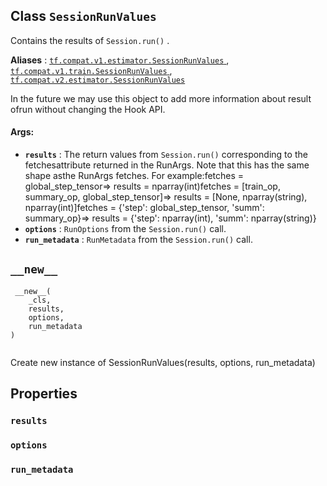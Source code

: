 

## Class  `SessionRunValues` 
Contains the results of  `Session.run()` .

**Aliases** : [ `tf.compat.v1.estimator.SessionRunValues` ](/api_docs/python/tf/estimator/SessionRunValues), [ `tf.compat.v1.train.SessionRunValues` ](/api_docs/python/tf/estimator/SessionRunValues), [ `tf.compat.v2.estimator.SessionRunValues` ](/api_docs/python/tf/estimator/SessionRunValues)

In the future we may use this object to add more information about result ofrun without changing the Hook API.

#### Args:
- **`results`** : The return values from  `Session.run()`  corresponding to the fetchesattribute returned in the RunArgs. Note that this has the same shape asthe RunArgs fetches.  For example:fetches = global_step_tensor=> results = nparray(int)fetches = [train_op, summary_op, global_step_tensor]=> results = [None, nparray(string), nparray(int)]fetches = {'step': global_step_tensor, 'summ': summary_op}=> results = {'step': nparray(int), 'summ': nparray(string)}
- **`options`** :  `RunOptions`  from the  `Session.run()`  call.
- **`run_metadata`** :  `RunMetadata`  from the  `Session.run()`  call.


##  `__new__` 


```
 __new__(
    _cls,
    results,
    options,
    run_metadata
)
 
```

Create new instance of SessionRunValues(results, options, run_metadata)

## Properties


###  `results` 


###  `options` 


###  `run_metadata` 

